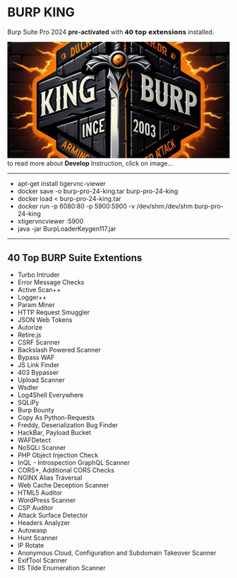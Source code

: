 <h1>BURP KING</h1>
<p>
  Burp Suite Pro 2024 <strong>pre-activated</strong> with 𝟰𝟬 𝘁𝗼𝗽 𝗲𝘅𝘁𝗲𝗻𝘀𝗶𝗼𝗻𝘀 installed.
</p>
<a href="https://www.linkedin.com/posts/eyni-kave_aevaetaesaev-aetaebaesaev-aepaepaeaaewaeuaev-activity-7269034203529281537-ngAK">
<img src='https://github.com/dewebdes/burpsuite-docker-king/blob/main/images/kingburp.jpg'>
</a>
to read more about <strong>Develop</strong> Instruction, click on image...
<hr>
<ul>
  <li>apt-get install tigervnc-viewer</li>
  <li>docker save -o burp-pro-24-king.tar burp-pro-24-king</li>
  <li>docker load < burp-pro-24-king.tar</li>
  <li>docker run -p 6080:80 -p 5900:5900 -v /dev/shm:/dev/shm burp-pro-24-king</li>
  <li>xtigervncviewer :5900</li>
  <li>java -jar BurpLoaderKeygen117.jar</li></ul>

    
<hr>
<h2>40 Top BURP Suite Extentions</h2>
<ul>
  <li>Turbo Intruder</li>
<li>Error Message Checks</li>
<li>Active Scan++</li>
<li>Logger++</li>
<li>Param Miner</li>
<li>HTTP Request Smuggler</li>
<li>JSON Web Tokens</li>
<li>Autorize</li>
<li>Retire.js</li>
<li>CSRF Scanner</li>
<li>Backslash Powered Scanner</li>
<li>Bypass WAF</li>
<li>JS Link Finder</li>
<li>403 Bypasser</li>
<li>Upload Scanner</li>
<li>Wsdler</li>
<li>Log4Shell Everywhere</li>
<li>SQLiPy</li>
<li>Burp Bounty</li>
<li>Copy As Python-Requests</li>
<li>Freddy, Deserialization Bug Finder</li>
<li>HackBar, Payload Bucket</li>
<li>WAFDetect</li>
<li>NoSQLi Scanner</li>
<li>PHP Object Injection Check</li>
<li>InQL - Introspection GraphQL Scanner</li>
<li>CORS*, Additional CORS Checks</li>
<li>NGINX Alias Traversal</li>
<li>Web Cache Deception Scanner</li>
<li>HTML5 Auditor</li>
<li>WordPress Scanner</li>
<li>CSP Auditor</li>
<li>Attack Surface Detector</li>
<li>Headers Analyzer</li>
<li>Autowasp</li>
<li>Hunt Scanner</li>
<li>IP Rotate</li>
<li>Anonymous Cloud, Configuration and Subdomain Takeover Scanner</li>
<li>ExifTool Scanner</li>
<li>IIS Tilde Enumeration Scanner</li>
</ul>
